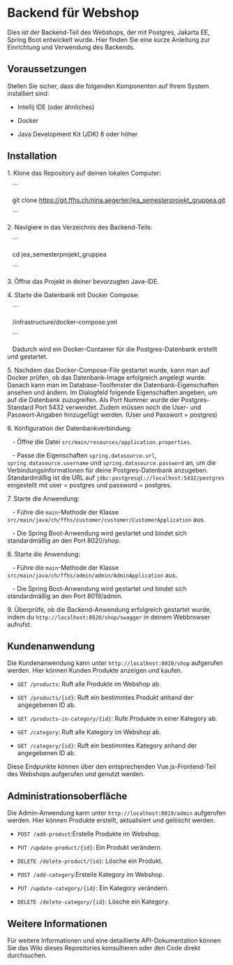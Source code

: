 # Backend für Webshop

Dies ist der Backend-Teil des Webshops, der mit Postgres, Jakarta EE, Spring Boot entwickelt wurde. Hier finden Sie eine kurze Anleitung zur Einrichtung und Verwendung des Backends.

## Voraussetzungen

Stellen Sie sicher, dass die folgenden Komponenten auf Ihrem System installiert sind:

- Intellij IDE (oder ähnliches)

- Docker

- Java Development Kit (JDK) 8 oder höher

## Installation

1\. Klone das Repository auf deinen lokalen Computer:

   ```

   git clone https://git.ffhs.ch/nina.aegerter/jea_semesterprojekt_gruppea.git

   ```

2\. Navigiere in das Verzeichnis des Backend-Teils:

   ```

   cd jea_semesterprojekt_gruppea

   ```

3\. Öffne das Projekt in deiner bevorzugten Java-IDE.


4\. Starte die Datenbank mit Docker Compose:

   ```

   /infrastructure/docker-compose.yml

   ```

   Dadurch wird ein Docker-Container für die Postgres-Datenbank erstellt und gestartet.

5\. Nachdem das Docker-Compose-File gestartet wurde, kann man auf Docker prüfen, ob das Datenbank-Image erfolgreich angelegt wurde. Danach kann man im Database-Toolfenster die Datenbank-Eigenschaften ansehen und ändern. Im Dialogfeld folgende Eigenschaften angeben, um auf die Datenbank zuzugreifen. Als Port Nummer wurde der Postgres-Standard Port 5432 verwendet. Zudem müssen noch die User- und Passwort-Angaben hinzugefügt werden.  (User und Passwort = postgres)


6\. Konfiguration der Datenbankverbindung:

   - Öffne die Datei `src/main/resources/application.properties`.

   - Passe die Eigenschaften `spring.datasource.url`, `spring.datasource.username` und `spring.datasource.password` an, um die Verbindungsinformationen für deine Postgres-Datenbank anzugeben. Standardmäßig ist die URL auf `jdbc:postgresql://localhost:5432/postgres` eingestellt mit user = postgres und password = postgres.


7\. Starte die Anwendung:

   - Führe die `main`-Methode der Klasse `src/main/java/ch/ffhs/customer/customer/CustomerApplication` aus.

   - Die Spring Boot-Anwendung wird gestartet und bindet sich standardmäßig an den Port 8020/shop.

8\. Starte die Anwendung:

   - Führe die `main`-Methode der Klasse `src/main/java/ch/ffhs/admin/admin/AdminApplication` aus.

   - Die Spring Boot-Anwendung wird gestartet und bindet sich standardmäßig an den Port 8019/admin.

9\. Überprüfe, ob die Backend-Anwendung erfolgreich gestartet wurde, indem du `http://localhost:8020/shop/swagger` in deinem Webbrowser aufrufst.

## Kundenanwendung

Die Kundenanwendung kann unter `http://localhost:8020/shop` aufgerufen werden. Hier können Kunden Produkte anzeigen und kaufen.

- `GET /products`: Ruft alle Produkte im Webshop ab.

- `GET /products/{id}`: Ruft ein bestimmtes Produkt anhand der angegebenen ID ab.

- `GET /products-in-category/{id}`: Rufe Produkte in einer Kategory ab.

- `GET /category`: Ruft alle Kategory im Webshop ab.

- `GET /category/{id}`: Ruft ein bestimmtes Kategory anhand der angegebenen ID ab.

Diese Endpunkte können über den entsprechenden Vue.js-Frontend-Teil des Webshops aufgerufen und genutzt werden.

## Administrationsoberfläche

Die Admin-Anwendung kann unter `http://localhost:8019/admin` aufgerufen werden. Hier können Produkte erstellt, aktualisiert und gelöscht werden.

- `POST /add-product`:Erstelle Produkte im Webshop.

- `PUT /update-product/{id}`: Ein Produkt verändern.

- `DELETE /delete-product/{id}`: Lösche ein Produkt.

- `POST /add-category`:Erstelle Kategory im Webshop.

- `PUT /update-category/{id}`: Ein Kategory verändern.

- `DELETE /delete-category/{id}`: Lösche ein Kategory.


## Weitere Informationen

Für weitere Informationen und eine detaillierte API-Dokumentation können Sie das Wiki dieses Repositories konsultieren oder den Code direkt durchsuchen.

